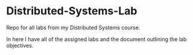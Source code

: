 # Distributed-Systems-Lab

Repo for all labs from my Distributed Systems course.

In here I have all of the assigned labs and the document outlining the lab objectives.
